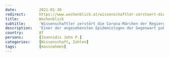 ```yaml
---
date:          2021-01-30
redirect:      https://www.wochenblick.at/wissenschaftler-zerstoert-die-corona-maerchen-der-regierungen-und-eliten/
title:         Wochenblick
subtitle:      'Wissenschaftler zerstört die Corona-Märchen der Regierungen und Eliten'
description:   'Einer der angesehensten Epidemiologen der Gegenwart publizierte zwei Studien, die mit zahlreichen Corona-Mythen des Mainstreams aufräumen. Dieser schweigt seine Ergebnisse weitgehend tot – wohl, weil sie nicht zum Narrativ der tödlichen Seuche und der Alternativlosigkeit totalitärer Maßnahmen zur „Pandemiebekämpfung“ passen.'
country:       AT
persons:       [Ioannidis John P.]
categories:    [Wissenschaft, Zahlen]
tags:          [massnahmen]
---
```

